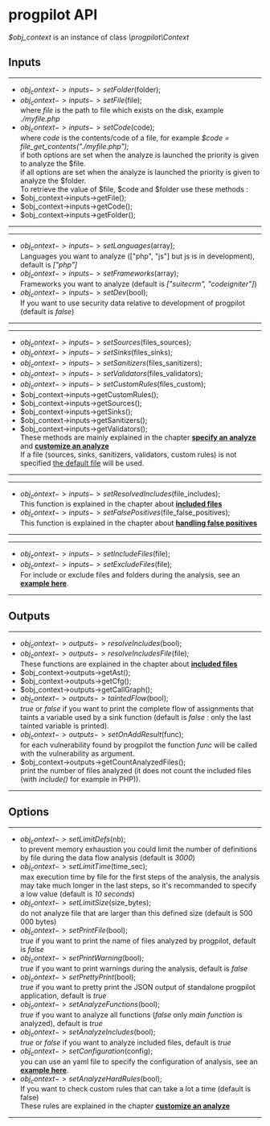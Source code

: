 # progpilot API

*$obj_context* is an instance of class *\progpilot\Context*

## Inputs
***
- $obj_context->inputs->setFolder($folder);  
- $obj_context->inputs->setFile($file);  
where *file* is the path to file which exists on the disk, example *./myfile.php*
- $obj_context->inputs->setCode($code);  
where *code* is the contents/code of a file, for example *$code = file_get_contents("./myfile.php");*  
if both options are set when the analyze is launched the priority is given to analyze the $file.  
if all options are set when the analyze is launched the priority is given to analyze the $folder.  
To retrieve the value of $file, $code and $folder use these methods :
- $obj_context->inputs->getFile();
- $obj_context->inputs->getCode();
- $obj_context->inputs->getFolder();
***

***
- $obj_context->inputs->setLanguages($array);  
Languages you want to analyze (["php", "js"] but js is in development), default is *["php"]*
- $obj_context->inputs->setFrameworks($array);  
Frameworks you want to analyze (default is *["suitecrm", "codeigniter"]*)
- $obj_context->inputs->setDev($bool);  
If you want to use security data relative to development of progpilot (default is *false*)
***

***
- $obj_context->inputs->setSources($files_sources);
- $obj_context->inputs->setSinks($files_sinks);
- $obj_context->inputs->setSanitizers($files_sanitizers);
- $obj_context->inputs->setValidators($files_validators);
- $obj_context->inputs->setCustomRules($files_custom);
- $obj_context->inputs->getCustomRules();
- $obj_context->inputs->getSources();
- $obj_context->inputs->getSinks();
- $obj_context->inputs->getSanitizers();
- $obj_context->inputs->getValidators();  
These methods are mainly explained in the chapter [**specify an analyze**](./SPECIFY_ANALYSIS.md) and  [**customize an analyze**](./CUSTOM_ANALYSIS.md)   
If a file (sources, sinks, sanitizers, validators, custom rules) is not specified [the default file](../package/src/uptodate_data) will be used.
***

***
- $obj_context->inputs->setResolvedIncludes($file_includes);  
This function is explained in the chapter about [**included files**](./INCLUDES.md)
- $obj_context->inputs->setFalsePositives($file_false_positives);  
This function is explained in the chapter about [**handling false positives**](./FALSE_POSITIVES.md)
***

***
- $obj_context->inputs->setIncludeFiles($file);  
- $obj_context->inputs->setExcludeFiles($file);  
For include or exclude files and folders during the analysis, see an [**example here**](./../projects/tests/exclude_files.json).
***

## Outputs
***
- $obj_context->outputs->resolveIncludes($bool);
- $obj_context->outputs->resolveIncludesFile($file);  
These functions are explained in the chapter about [**included files**](./INCLUDES.md)
- $obj_context->outputs->getAst();
- $obj_context->outputs->getCfg();
- $obj_context->outputs->getCallGraph();
- $obj_context->outputs->taintedFlow($bool);  
*true* or *false* if you want to print the complete flow of assignments that taints a variable used by a sink function (default is *false* : only the last tainted variable is printed).
- $obj_context->outputs->setOnAddResult($func);  
for each vulnerability found by progpilot the function *func* will be called with the vulnerability as argument.
- $obj_context->outputs->getCountAnalyzedFiles();  
print the number of files analyzed (it does not count the included files (with *include()* for example in PHP)).
***

## Options
***
- $obj_context->setLimitDefs($nb);  
to prevent memory exhaustion you could limit the number of definitions by file during the data flow analysis (default is *3000*)
- $obj_context->setLimitTime($time_sec);  
max execution time by file for the first steps of the analysis, the analysis may take much longer in the last steps, so it's recommanded to specify a low value (default is *10 seconds*)
- $obj_context->setLimitSize($size_bytes);  
do not analyze file that are larger than this defined size (default is 500 000 bytes)
- $obj_context->setPrintFile($bool);  
*true* if you want to print the name of files analyzed by progpilot, default is *false*
- $obj_context->setPrintWarning($bool);  
*true* if you want to print warnings during the analysis, default is *false*
- $obj_context->setPrettyPrint($bool);  
*true* if you want to pretty print the JSON output of standalone progpilot application, default is *true*
- $obj_context->setAnalyzeFunctions($bool);  
*true* if you want to analyze all functions (*false* only *main function* is analyzed), default is *true*
- $obj_context->setAnalyzeIncludes($bool);  
*true* or *false* if you want to analyze included files, default is *true*
- $obj_context->setConfiguration($config);  
you can use an yaml file to specify the configuration of analysis, see an [**example here**](./../projects/example_config/configuration.yml).
- $obj_context->setAnalyzeHardRules($bool);  
If you want to check custom rules that can take a lot a time (default is false)  
These rules are explained in the chapter [**customize an analyze**](./CUSTOM_ANALYSIS.md)
***
